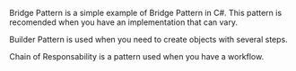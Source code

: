 Bridge Pattern is a simple example of Bridge Pattern in C#. This pattern is recomended when you have an implementation that can vary.

Builder Pattern is used when you need to create objects with several steps.

Chain of Responsability is a pattern used when you have a workflow.
